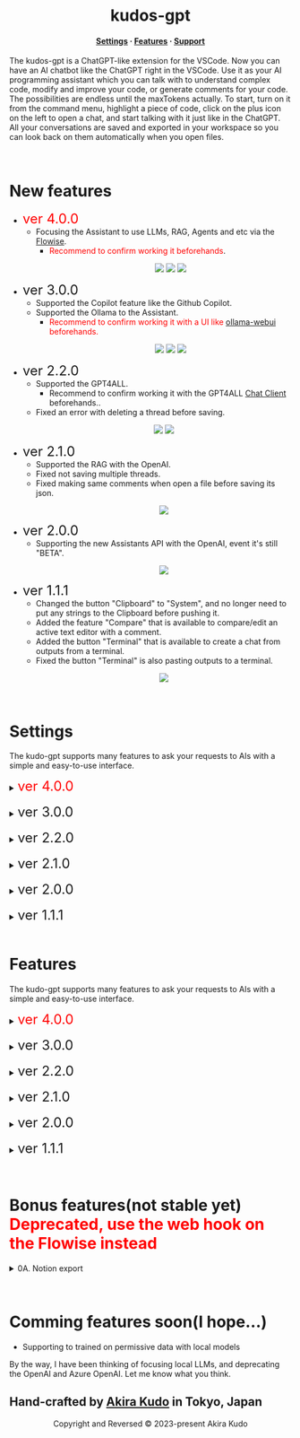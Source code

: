 <h1 align="center">kudos-gpt</h1>

<h4 align="center">
  <a href="https://github.com/akudo7/kudos-gpt/blob/main/README.md#settings">Settings</a>
  ·
  <a href="https://github.com/akudo7/kudos-gpt/blob/main/README.md#features">Features</a>
  ·
  <a href="https://github.com/akudo7/kudos-gpt/issues">Support</a>
</h4>

<p align="left">
The kudos-gpt is a ChatGPT-like extension for the VSCode. Now you can have an AI chatbot like the ChatGPT right in the VSCode. Use it as your AI programming assistant which you can talk with to understand complex code, modify and improve your code, or generate comments for your code. The possibilities are endless until the maxTokens actually. To start, turn on it from the command menu, highlight a piece of code, click on the plus icon on the left to open a chat, and start talking with it just like in the ChatGPT. All your conversations are saved and exported in your workspace so you can look back on them automatically when you open files.
</p>
&nbsp;

# New features

- <font color="red" size=5>ver 4.0.0</font>
  - Focusing the Assistant to use LLMs, RAG, Agents and etc via the [Flowise](https://github.com/FlowiseAI/Flowise?tab=readme-ov-file).
    - <font color="red">Recommend to confirm working it beforehands</font>.
        <p align="center">
        <img src="https://github.com/akudo7/kudos-gpt/raw/HEAD/kudos-gpt.v4.0.0_1.png"/>
        <img src="https://github.com/akudo7/kudos-gpt/raw/HEAD/kudos-gpt.v4.0.0_2.png"/>
        <img src="https://github.com/akudo7/kudos-gpt/raw/HEAD/kudos-gpt.v4.0.0_3.png"/>
        </p>
- <font size=5>ver 3.0.0</font>
  - Supported the Copilot feature like the Github Copilot.
  - Supported the Ollama to the Assistant.
    - <font color="red">Recommend to confirm working it with a UI like [ollama-webui](https://github.com/ollama-webui/ollama-webui) beforehands.</font>
        <p align="center">
        <img src="https://github.com/akudo7/kudos-gpt/raw/HEAD/kudos-gpt.v3.0.0_1.gif" />
        <img src="https://github.com/akudo7/kudos-gpt/raw/HEAD/kudos-gpt.v3.0.0_2.jpeg" />
        <img src="https://github.com/akudo7/kudos-gpt/raw/HEAD/kudos-gpt.v3.0.0_3.jpeg" />
        </p>
- <font size=5>ver 2.2.0</font>
  - Supported the GPT4ALL.
    - <font >Recommend to confirm working it with the GPT4ALL <a href="https://github.com/nomic-ai/gpt4all?tab=readme-ov-file#chat-client">Chat Client</a> beforehands.</font>.
  - Fixed an error with deleting a thread before saving.
        <p align="center">
        <img src="https://github.com/akudo7/kudos-gpt/raw/HEAD/kudos-gpt.v2.2.0_1.png" />
        <img src="https://github.com/akudo7/kudos-gpt/raw/HEAD/kudos-gpt.v2.2.0_2.png" />
        </p>
- <font size=5>ver 2.1.0</font>
  - Supported the RAG with the OpenAI.
  - Fixed not saving multiple threads.
  - Fixed making same comments when open a file before saving its json.
        <p align="center">
        <img src="https://github.com/akudo7/kudos-gpt/raw/HEAD/kudos-gpt.v2.1.0.gif" />
        </p>
- <font size=5>ver 2.0.0</font>
  - Supporting the new Assistants API with the OpenAI, event it's still "BETA".
        <p align="center">
        <img src="https://github.com/akudo7/kudos-gpt/raw/HEAD/kudos-gpt.v2.0.0.gif" />
        </p>
- <font size=5>ver 1.1.1</font>
  - Changed the button "Clipboard" to "System", and no longer need to put any strings to the Clipboard before pushing it.
  - Added the feature "Compare" that is available to compare/edit an active text editor with a comment.
  - Added the button "Terminal" that is available to create a chat from outputs from a terminal.
  - Fixed the button "Terminal" is also pasting outputs to a terminal.
        <p align="center">
        <img src="https://github.com/akudo7/kudos-gpt/raw/HEAD/kudos-gpt.v1.1.0.gif" />
        </p>

&nbsp;

# Settings

The kudo-gpt supports many features to ask your requests to AIs with a simple and easy-to-use interface.

<details>
<summary><font color="red" size=5>ver 4.0.0</font></summary>
<details>
<summary>00. Sample a Flowise ChatFlow and a docker-compose: <font color="red">New feature is available.</font></summary>
The kudos-gpt expects to be used the Chat Memory on the [Flowise](https://github.com/FlowiseAI/Flowise?tab=readme-ov-file). So let me show a sample of it as files below.
</br>
[kudos-gpt with llama2(ollama)](https://github.com/akudo7/kudos-gpt/raw/HEAD/kudos-gpt_with_llama2(ollama)_Chatflow.json)
[docker-compose.yml](https://github.com/akudo7/kudos-gpt/raw/HEAD/docker-compose.yml)
</br>
<p align="center">
<img src="https://github.com/akudo7/kudos-gpt/raw/HEAD/kudos-gpt.v4.0.0_1.png" />
</p>
</details>
&nbsp;
<details>
 <summary>01. Set the token: <font color="red">New feature is available.</font></summary>
</br>
To enable the kudos-gpt, the token below needs to be set to the Setting / kudos-gpt / 08 Kudos GPT Toen. To enable setting this value, the VSCode has to be restarted.
</br>
</br>
<font color="red">kudo-gpt token for pre-release, it will be working until 2024-08-31.</font>

```text
eyJhbGciOiJSUzI1NiIsInR5cCI6IkpXVCJ9.eyJwcm9kdWN0Ijoia3Vkb3MtZ3B0IiwidmVyc2lvbiI6IjQuMC4wIiwicHVibGlzaCI6InByZS1yZWxlYXNlIiwiaGFzaCI6ImViMmExYTc0ZDE4NTVmYWQwNDMzM2MzNzM0MDNlNTNlNmNlYzliNTFjNDEwYzBjOWU4MmViMThkYTE0MGMwMDQiLCJ1c2VySWQiOm51bGwsInRva2VuSWQiOiI0ODQwY2QzNy0yODE0LTRkMWItOTAwNy0xYWIzMTMyYzA3ODgiLCJpYXQiOjE3MDkzNTI4MDcsImV4cCI6MTcyNTA2MjQwMH0.CK9XbH6XIt7vwjIt4RoD0nYaKtxgatV-PvOfUIWJ3c8Ltz3MUvW12tuLrr6cbpAgKmmxVxiW5pmDJTMa4K8KUAV74rXboX5BIG76HYhbo4TzphQDFrfb4iBzfL6FnaU9W0cF0FbjJExpXhzqDDYZqyLb5tVtLypBO-GUf3ekUwBg3cnQ340IkcfnqvADMTwrh9zSga-38zYa5j_LrwiTqBatDt4L-QgkvTygPvNxLt84so0SBEYtgD0qzpYSoIRmn1_NMK_HKJqt7f6dmNWwu9TZG8R4MCA9Mu7dV7A8cI0w2wdkoZpj-EkRpr7FTGpKaCPWgBEddcvogEz4ZGIjRw
```

<p align="center">
<img src="https://github.com/akudo7/kudos-gpt/raw/HEAD/kudos-gpt_00_1.png" />
</p>
</details>
&nbsp;
<details>
<summary>02. Set the Flowise URL and a ChatFlowId: <font color="red">New feature is available.</font></summary>
&nbsp;

To use the Flowise, some values below have to be set.

- Setting / kudos-gpt / Flowise ChatFlow ID
  - 00000000-0000-0000-0000-000000000000
- Setting / kudos-gpt / Flowise URL
  - http://localhost:3000/api/v1

To enable these values, the VSCode has to be restarted.
<p align="center">
    <img src="https://github.com/akudo7/kudos-gpt/raw/HEAD/kudos-gpt_70_1.png" />
</p>
</details>
&nbsp;


<details>
<summary>03. Adjustment of the messages of the buttons: <font color="red">New feature is available.</font></summary></summary>

To change the messages of the buttons, some values below have to be edited in settings.json.

- Setting / kudos-gpt / Messages

    ```json
    "kudos-gpt.messages": {
        "clipboard": "The code:",
        "progress": "inquiring...",
        "bugAssessment": "Find the bugs in the code, and show the improvements as the improved code.",
        "vulnerabilityAssessment": "Find and address vulnerabilities in the code, and show the improvements as the improved code.",
        "speedEnhancement": "Diagnose if code speed improvement is possible, and show the improvements as the improved code.",
        "etcEnhancement": "Diagnose if any other improvements are possible, and show the improvements as the improved code.",
        "makeComment": "Add comments for code review to the class, methods, and all lines of code as the improved code.",
        "makeTest": "Make tests for the code.",
        "terminal": "Here are the results. Let me know if any corrections are needed and provide suggestions for improvement."
    },
    ```

    <p align="center">
    <img src="https://github.com/akudo7/kudos-gpt/raw/HEAD/kudos-gpt_03_1.png" />
    </p>

</details>
&nbsp;

<details>
<summary>04. Adjustment of the temporary folder:</summary>

To change the temporary folder, a value below have to be edited in settings.json.

- Setting / kudos-gpt / Temp Folder

    ```json
    /var/tmp
    ```

    <p align="center">
    <img src="https://github.com/akudo7/kudos-gpt/raw/HEAD/kudos-gpt_30_0.png" />
    </p>

</details>
&nbsp;

<details>
<summary>05. Adjustment of the Copilot: </summary>

- Setting / kudos-gpt / 16 Copilot Services
  - Your LLM Host URL
  - example: `Ollama`
- Setting / kudos-gpt / 17 Copilot Host
  - Your Ollama Host URL
  - example: `http://127.0.0.1:11434`
- Setting / kudos-gpt / 18 Copilot Model
  - Your Copilot Model
  - example: `deepseek-coder:1.3b-base-q4_1`
- Setting / kudos-gpt / 19 Copilot FIM
  - Your Copilot FIM
  - example: `starcoder`
- Setting / kudos-gpt / 20 Copilot Options

    ```json
    "kudos-gpt.20CopilotOptions": {
        "num_predict": 10,
        "temperature": 0.1
    },
    ```

    <p align="center">
    <img src="https://github.com/akudo7/kudos-gpt/raw/HEAD/kudos-gpt_60_1.png" />
    </p>
To enable these values, the VSCode has to be restarted.

</details>
&nbsp;

</details>
&nbsp;


<details>
<summary><font size=5>ver 3.0.0</font></summary>
<details>
 <summary>01. Set the token: <font color="red">New feature is available.</font></summary>
</br>
To enable the kudos-gpt, the token below needs to be set to the Setting / kudos-gpt / 08 Kudos GPT Toen. To enable setting this value, the VSCode has to be restarted.
</br>
</br>
<font color="red">kudo-gpt token for pre-release, it will be working until 2024-12-31.</font>

```text
eyJhbGciOiJSUzI1NiIsInR5cCI6IkpXVCJ9.eyJwcm9kdWN0Ijoia3Vkb3MtZ3B0IiwidmVyc2lvbiI6IjMuMC4wIiwicHVibGlzaCI6InByZS1yZWxlYXNlIiwiaGFzaCI6ImZjNWJlM2NkMWUzMTZlMDRlODRhMGZkMTg3NjUwNGNlODdlNDhiODIyZTI3ODE0ZmEwNTk2OGViMGQwYmMxMzQiLCJ1c2VySWQiOm51bGwsInRva2VuSWQiOiI4YTFmMzhhYS1hY2NhLTRhMGEtOGJlYS1hYzlmNTUyZDVmODciLCJpYXQiOjE3MDU0ODExMjEsImV4cCI6MTczNTYwMzIwMH0.NbysFXW2j-OLIQsb5w-KSsL7s9mFRpaodeLLjqXvzKQ2v1z6XpY_DPyBocbD_V-b2w51uLhchrDttaYEVERL_icqlSJg8W_oeewFWD1Yn2Udoc9PQOi1-bk9A2cfdY63rGunJ62bGZdlL2MI3Jtwg3VrjNWBKVysSIJqBvVXaH7vjXYtp2I5Jq1f9P1lEQ26PWonKF4lA_nFThhZEsXvkc-_6vjyiW3Pd6z2Lw9PLT_8DdbvHnyzpNy5KCSP7EC4en_uo6FDo2hPBef0owjBRzbzoK7BNISPRRH4mZ0FxuoTatAtqcof4o9XPaZLZU79KJcalfk429WpVv5Hx0egDA
```

<p align="center">
<img src="https://github.com/akudo7/kudos-gpt/raw/HEAD/kudos-gpt_00_1.png" />
</p>
</details>
&nbsp;
<details>
<summary>02. Choose the OpenAI, Azure OpenAI, GPT4ALL or Ollama: <font color="red">New feature is available.</font></summary>
&nbsp;
<details>
<summary>OpenAI</summary>

To use the OpenAI, some values below have to be set.

- Setting / kudos-gpt / 01 Service
  - OpenAI
- Setting / kudos-gpt / 02 OpenAI APIKey
  - Your OpenAI APIKey
- Setting / kudos-gpt / 03 Open AI Models
  - gpt-3.5-turbo
  - gpt-3.5-turbo-16k
  - gpt-4
  - gpt-4-32k
  - gpt-4-1106-preview

To enable these values, the VSCode has to be restarted.
<p align="center">
    <img src="https://github.com/akudo7/kudos-gpt/raw/HEAD/kudos-gpt_01_1.png" />
</p>
</details>
&nbsp;
<details>
<summary>Azure OpenAI</summary>

To use the Azure OpenAI, some values below have to be set.

- Setting / kudos-gpt / 01 Services
  - Azure OpenAI
- Setting / kudos-gpt / 04 Azure URL
  - Your Azure URL
  - example: `https://kudo-openai-1.openai.azure.com/`
- Setting / kudos-gpt / 05 Azure APIKey
  - Your Azure APIKey
  - example: `12345678901234567l890abcdefghijk`
- Setting / kudos-gpt / 06 Azure Deployment ID
  - Your Azure Deployment ID
  - example: `kudo-35-16k`

To enable these values, the VSCode has to be restarted.
<p align="center">
    <img src="https://github.com/akudo7/kudos-gpt/raw/HEAD/kudos-gpt_01_2.png" />
</p>
</details>
&nbsp;
<details>
<summary>GPT4ALL</summary>

To use the GPT4ALL, some values below have to be set. They should be comfirmed working with the GPT4ALL <a href="https://github.com/nomic-ai/gpt4all?tab=readme-ov-file#chat-client">Chat Client</a> beforehands.
    <p align="center">
    <img src="https://github.com/akudo7/kudos-gpt/raw/HEAD/gpt4all_device.png" />
    </p>
    <p align="center">
    <img src="https://github.com/akudo7/kudos-gpt/raw/HEAD/gpt4all_env.png" />
    </p>

- Setting / kudos-gpt / 01 Services
  - GPT4ALL
- Setting / kudos-gpt / 10 GPT4ALL Device
  - cpu
  - gpt
  - amd
  - nvidia
  - intel
  - example: `cpu`
- Setting / kudos-gpt / 11 GPT4ALL Model
  - Your GPT4ALL Model
  - example: `mistral-7b-openorca.Q4_0.gguf`
- Setting / kudos-gpt / 12 GPT4ALL Model Folder
  - Your GPT4ALL Model Folder `as full path`
  - example: `/Users/akirakudo/Library/Application Support/nomic.ai/GPT4All`
- Setting / kudos-gpt / 13 GPT4ALL Chat Options

    ```json
        "kudos-gpt.13gpt4allChatOptions": {
            "tokensSize": 4000,
            "temp": 0.7,
            "topK": 40,
            "topP": 0.4,
            "repeatPenalty": 1.18,
            "repeatLastN": 64,
            "nBatch": 8,
            "nPredict": 1000,
            "systemPromptTemplate": "%1"
        },
    ```

To enable these values, the VSCode has to be restarted.
</details>
&nbsp;
<details>
<summary><font color="red">Ollama</font></summary>

To use the Ollama, some values below have to be set. They should be comfirmed working with the Ollama <a href="https://github.com/ollama-webui/ollama-webui">Chat Client</a> beforehands.
    <p align="center">
    <img src="https://github.com/akudo7/kudos-gpt/raw/HEAD/ollama-ui_1.png" />
    </p>
    <p align="center">
    <img src="https://github.com/akudo7/kudos-gpt/raw/HEAD/ollama-ui_2.png" />
    </p>
    <p align="center">
    <img src="https://github.com/akudo7/kudos-gpt/raw/HEAD/ollama-ui_3.png" />
    </p>
    <p align="center">
    <img src="https://github.com/akudo7/kudos-gpt/raw/HEAD/ollama-ui_4.png" />
    </p>

- Setting / kudos-gpt / 01 Services
  - Ollama
- Setting / kudos-gpt / 14 Ollama Host
  - Your Ollama Host URL
  - example: `http://127.0.0.1:11434`
- Setting / kudos-gpt / 15 Ollama Model
  - Your Ollama Model
  - example: `llama2`

    <p align="center">
    <img src="https://github.com/akudo7/kudos-gpt/raw/HEAD/ollama-ui_5.png" />
    </p>

To enable these values, the VSCode has to be restarted.
</details>

</details>
&nbsp;
<details>
<summary>03. Adjustment of the AI parameters:</summary>

To change the parameters of the OpenAI and Azure OpenAI, some values below have to be edited in settings.json.

- Setting / kudos-gpt / Chat Options

    ```json
    "kudos-gpt.chatOptions": {
        "maxTokens": 4000,
        "temperature": 0.3,
        "frequencyPenalty": 0,
        "presencePenalty": 0,
        "topP": 0.2
    },
    ```

    <p align="center">
    <img src="https://github.com/akudo7/kudos-gpt/raw/HEAD/kudos-gpt_02_1.png" />
    `</p>

</details>
&nbsp;

<details>
<summary>04. Adjustment of the messages of the buttons:</summary>

To change the messages of the buttons, some values below have to be edited in settings.json.

- Setting / kudos-gpt / Messages

    ```json
    "kudos-gpt.messages": {
        "progress": "inquiring...",
        "autoSystem": "The code is as follows",
        "manualSystem": "The code is as follows",
        "bugAssessment": "Find the bugs in the code, and show the improvements as the improved code.",
        "vulnerabilityAssessment": "Find and address vulnerabilities in the code, and show the improvements as the improved code.",
        "speedEnhancement": "Diagnose if code speed improvement is possible, and show the improvements as the improved code.",
        "etcEnhancement": "Diagnose if any other improvements are possible, and show the improvements as the improved code.",
        "makeComment": "Add comments for code review to the class, methods, and all lines of code as the improved code.",
        "terminal": "Here are the results. Let me know if any corrections are needed and provide suggestions for improvement."
    },
    ```

    <p align="center">
    <img src="https://github.com/akudo7/kudos-gpt/raw/HEAD/kudos-gpt_03_1.png" />
    </p>

</details>
&nbsp;

<details>
<summary>05. Adjustment of the temporary folder:</summary>

To change the temporary folder, a value below have to be edited in settings.json.

- Setting / kudos-gpt / Temp Folder

    ```json
    /var/tmp
    ```

    <p align="center">
    <img src="https://github.com/akudo7/kudos-gpt/raw/HEAD/kudos-gpt_30_0.png" />
    </p>

</details>
&nbsp;

<details>
<summary>06. Adjustment of the Copilot:  <font color="red">New feature is available.</font></summary>

- Setting / kudos-gpt / 16 Copilot Services
  - Your LLM Host URL
  - example: `Ollama`
- Setting / kudos-gpt / 17 Copilot Host
  - Your Ollama Host URL
  - example: `http://127.0.0.1:11434`
- Setting / kudos-gpt / 18 Copilot Model
  - Your Copilot Model
  - example: `deepseek-coder:1.3b-base-q4_1`
- Setting / kudos-gpt / 19 Copilot FIM
  - Your Copilot FIM
  - example: `starcoder`
- Setting / kudos-gpt / 20 Copilot Options

    ```json
    "kudos-gpt.20CopilotOptions": {
        "num_predict": 10,
        "temperature": 0.1
    },
    ```

    <p align="center">
    <img src="https://github.com/akudo7/kudos-gpt/raw/HEAD/kudos-gpt_60_1.png" />
    </p>
To enable these values, the VSCode has to be restarted.

</details>
&nbsp;

</details>
&nbsp;



<details>
<summary><font size=5>ver 2.2.0</font></summary>
<details>
 <summary>01. Set the token: <font color="red">New feature is available.</font></summary>
</br>
To enable the kudos-gpt, the token below needs to be set to the Setting / kudos-gpt / 08 Kudos GPT Toen. To enable setting this value, the VSCode has to be restarted.
</br>
</br>
<font color="red">kudo-gpt token for pre-release, it will be working until 2024-12-31.</font>

```text
eyJhbGciOiJSUzI1NiIsInR5cCI6IkpXVCJ9.eyJwcm9kdWN0Ijoia3Vkb3MtZ3B0IiwidmVyc2lvbiI6IjIuMi4wIiwicHVibGlzaCI6InByZS1yZWxlYXNlIiwiaGFzaCI6ImVmODZkNWRiNDdhNGQ4YTVmNDM0ZDNlZDhiODJlZmYxNWEyYjg5ZjhkNjBlNzcxZGNiNzMyNTU0MzcyZTU0ZjIiLCJ1c2VySWQiOm51bGwsInRva2VuSWQiOiI1MWE4OGFlZi1kYTE1LTQ4ZDEtOTIwNC02NzBiNjZmZWZhYmYiLCJpYXQiOjE3MDQzMjg1ODIsImV4cCI6MTczNTYwMzIwMH0.RkFs2a1S19-KFS6p4ptuupHLQZyb9Jqg4inY7z8RLPmoiCfGQ1z4ut3qIv8b652WzN1TQFoGVxHaiQRlx1GKQvcSa0E6EwkItzVB1hnY4Jk14h6ZA5kJYgU0lXPIRlQ9meMML7PaoylykPgpPN5QhydGN1cN7MEwYx-v6RuqEAiqjyGArmihUPKcHBAS7im4GlnKeHi0IGHRVAy9IhZ9VPCXkh05Raa4d1J4cX-F-qyKLB0Kt_hBnzDKbCjggWL0pkPhSfPSrhOgC89fNLnnGKxvdQQicT6s_g8d7Hybh2XDwOqCpx3qTNsM_AaBOgcqAxG19SwenSOKJFRRFbhgfQ
```

<p align="center">
<img src="https://github.com/akudo7/kudos-gpt/raw/HEAD/kudos-gpt_00_1.png" />
</p>
</details>
&nbsp;
<details>
<summary>02. Choose the OpenAI, Azure OpenAI or GPT4ALL: <font color="red">New feature is available.</font></summary>
&nbsp;
<details>
<summary>OpenAI</summary>

To use the OpenAI, some values below have to be set.

- Setting / kudos-gpt / 01 Service
  - OpenAI
- Setting / kudos-gpt / 02 OpenAI APIKey
  - Your OpenAI APIKey
- Setting / kudos-gpt / 03 Open AI Models
  - gpt-3.5-turbo
  - gpt-3.5-turbo-16k
  - gpt-4
  - gpt-4-32k
  - gpt-4-1106-preview

To enable these values, the VSCode has to be restarted.
<p align="center">
    <img src="https://github.com/akudo7/kudos-gpt/raw/HEAD/kudos-gpt_01_1.png" />
</p>
</details>
&nbsp;
<details>
<summary>Azure OpenAI</summary>

To use the Azure OpenAI, some values below have to be set.

- Setting / kudos-gpt / 01 Services
  - Azure OpenAI
- Setting / kudos-gpt / 04 Azure URL
  - Your Azure URL
  - example: `https://kudo-openai-1.openai.azure.com/`
- Setting / kudos-gpt / 05 Azure APIKey
  - Your Azure APIKey
  - example: `12345678901234567l890abcdefghijk`
- Setting / kudos-gpt / 06 Azure Deployment ID
  - Your Azure Deployment ID
  - example: `kudo-35-16k`

To enable these values, the VSCode has to be restarted.
<p align="center">
    <img src="https://github.com/akudo7/kudos-gpt/raw/HEAD/kudos-gpt_01_2.png" />
</p>
</details>
&nbsp;
<details>
<summary><font color="red">GPT4ALL</font></summary>

To use the GPT4ALL, some values below have to be set. They should be comfirmed working with the GPT4ALL <a href="https://github.com/nomic-ai/gpt4all?tab=readme-ov-file#chat-client">Chat Client</a> beforehands.
    <p align="center">
    <img src="https://github.com/akudo7/kudos-gpt/raw/HEAD/gpt4all_device.png" />
    </p>
    <p align="center">
    <img src="https://github.com/akudo7/kudos-gpt/raw/HEAD/gpt4all_env.png" />
    </p>

- Setting / kudos-gpt / 01 Services
  - GPT4ALL
- Setting / kudos-gpt / 10 GPT4ALL Device
  - cpu
  - gpt
  - amd
  - nvidia
  - intel
  - example: `cpu`
- Setting / kudos-gpt / 11 GPT4ALL Model
  - Your GPT4ALL Model
  - example: `mistral-7b-openorca.Q4_0.gguf`
- Setting / kudos-gpt / 12 GPT4ALL Model Folder
  - Your GPT4ALL Model Folder `as full path`
  - example: `/Users/akirakudo/Library/Application Support/nomic.ai/GPT4All`
- Setting / kudos-gpt / 13 GPT4ALL Chat Options

    ```json
        "kudos-gpt.13gpt4allChatOptions": {
            "tokensSize": 4000,
            "temp": 0.7,
            "topK": 40,
            "topP": 0.4,
            "repeatPenalty": 1.18,
            "repeatLastN": 64,
            "nBatch": 8,
            "nPredict": 1000,
            "systemPromptTemplate": "%1"
        },
    ```

To enable these values, the VSCode has to be restarted.
</details>

</details>
&nbsp;
<details>
<summary>03. Adjustment of the AI parameters:</summary>

To change the parameters of the OpenAI and Azure OpenAI, some values below have to be edited in settings.json.

- Setting / kudos-gpt / Chat Options

    ```json
    "kudos-gpt.chatOptions": {
        "maxTokens": 4000,
        "temperature": 0.3,
        "frequencyPenalty": 0,
        "presencePenalty": 0,
        "topP": 0.2
    },
    ```

    <p align="center">
    <img src="https://github.com/akudo7/kudos-gpt/raw/HEAD/kudos-gpt_02_1.png" />
    `</p>

</details>
&nbsp;&nbsp;

<details>
<summary>04. Adjustment of the messages of the buttons:</summary>

To change the messages of the buttons, some values below have to be edited in settings.json.

- Setting / kudos-gpt / Messages

    ```json
    "kudos-gpt.messages": {
        "progress": "inquiring...",
        "autoSystem": "The code is as follows",
        "manualSystem": "The code is as follows",
        "bugAssessment": "Find the bugs in the code, and show the improvements as the improved code.",
        "vulnerabilityAssessment": "Find and address vulnerabilities in the code, and show the improvements as the improved code.",
        "speedEnhancement": "Diagnose if code speed improvement is possible, and show the improvements as the improved code.",
        "etcEnhancement": "Diagnose if any other improvements are possible, and show the improvements as the improved code.",
        "makeComment": "Add comments for code review to the class, methods, and all lines of code as the improved code.",
        "terminal": "Here are the results. Let me know if any corrections are needed and provide suggestions for improvement."
    },
    ```

    <p align="center">
    <img src="https://github.com/akudo7/kudos-gpt/raw/HEAD/kudos-gpt_03_1.png" />
    </p>

</details>
&nbsp;

<details>
<summary>05. Adjustment of the temporary folder:</summary>

To change the temporary folder, a value below have to be edited in settings.json.

- Setting / kudos-gpt / Temp Folder

    ```json
    /var/tmp
    ```

    <p align="center">
    <img src="https://github.com/akudo7/kudos-gpt/raw/HEAD/kudos-gpt_30_0.png" />
    </p>

</details>
&nbsp;
</details>
&nbsp;

<details>
<summary><font size=5>ver 2.1.0</font></summary>
<details>
 <summary>01. Set the token:</summary>
</br>
To enable the kudos-gpt, the token below needs to be set to the Setting / kudos-gpt / 08 Kudos GPT Toen. To enable setting this value, the VSCode has to be restarted.
</br>
</br>
<font color="red">kudo-gpt token for pre-release, it will be working until 2024-03-31.</font>

```text
eyJhbGciOiJSUzI1NiIsInR5cCI6IkpXVCJ9.eyJwcm9kdWN0Ijoia3Vkb3MtZ3B0IiwidmVyc2lvbiI6IjIuMS4wIiwicHVibGlzaCI6InByZS1yZWxlYXNlIiwiaGFzaCI6IjE0NDEzZDk5ZDgxODcxMmFjZjdlMDFlNTdkN2ViNDY4YTllZmM0Zjg4NGRiNTZkMmM1NDNjY2VkYjI5ZmRlMzQiLCJ1c2VySWQiOm51bGwsInRva2VuSWQiOiJiM2Q1NTA3MS0wYWU3LTQ5ODYtYTA3YS0wMmM5NWYzNDdmMWYiLCJpYXQiOjE3MDI4OTAxMjksImV4cCI6MTcxMTkyOTYwMH0.owpYgYBxgrgfXCn86McZfeDvkaGqCoGA1cKQJ0NwNw0ifURLT5XLxccJYvb_vqcPV4-d1UHWDMcOUg_3OpuucU6GTfSKEBds9Lg0WrznAe8KUjJsdtiMI4buYXVFBkG5Aare_ipAmtjm0u5LsJPjjcwZ4cCu4Gv7rBTeQmxkZEm9zY27bPBYlfQZYRjBNPLZCAO3ewUp-rDOm3gYpS9nipWiwWtXt2p8lgz1bsi7AaWSyIuBQnvkuwJzGtFhD5MHSJbMhxVguFjxBCBuiKeSavu-k8EecfS5r-uVVKz5nOgtlJHeYWWfKpsQVD2pTKv4_0uqMITNzrSZfP4L446hrQ
```

<p align="center">
<img src="https://github.com/akudo7/kudos-gpt/raw/HEAD/kudos-gpt_00_1.png" />
</p>
</details>
&nbsp;
<details>
<summary>02. Choose the OpenAI or Azure OpenAI:</summary>
&nbsp;
<details>
<summary>OpenAI</summary>

To use the OpenAI, some values below have to be set.

- Setting / kudos-gpt / 01 Service
  - OpenAI
- Setting / kudos-gpt / 02 OpenAI APIKey
  - Your OpenAI APIKey
- Setting / kudos-gpt / 03 Open AI Models
  - gpt-3.5-turbo
  - gpt-3.5-turbo-16k
  - gpt-4
  - gpt-4-32k
  - <font color="red">gpt-4-1106-preview</font>

To enable these values, the VSCode has to be restarted.
<p align="center">
    <img src="https://github.com/akudo7/kudos-gpt/raw/HEAD/kudos-gpt_01_1.png" />
</p>
</details>
&nbsp;
<details>
<summary>Azure OpenAI</summary>

To use the Azure OpenAI, some values below have to be set.

- Setting / kudos-gpt / 01 Services
  - Azure OpenAI
- Setting / kudos-gpt / 04 Azure URL
  - Your Azure URL
  - example: `https://kudo-openai-1.openai.azure.com/`
- Setting / kudos-gpt / 05 Azure APIKey
  - Your Azure APIKey
  - example: `12345678901234567l890abcdefghijk`
- Setting / kudos-gpt / 06 Azure Deployment ID
  - Your Azure Deployment ID
  - example: `kudo-35-16k`

To enable these values, the VSCode has to be restarted.
<p align="center">
    <img src="https://github.com/akudo7/kudos-gpt/raw/HEAD/kudos-gpt_01_2.png" />
</p>
</details>
</details>
&nbsp;
<details>
<summary>03. Adjustment of the AI parameters:</summary>

To change the parameters of the OpenAI and Azure OpenAI, some values below have to be edited in settings.json.

- Setting / kudos-gpt / Chat Options

    ```json
    "kudos-gpt.chatOptions": {
        "maxTokens": 4000,
        "temperature": 0.3,
        "frequencyPenalty": 0,
        "presencePenalty": 0,
        "topP": 0.2
    },
    ```

    <p align="center">
    <img src="https://github.com/akudo7/kudos-gpt/raw/HEAD/kudos-gpt_02_1.png" />
    `</p>

</details>
&nbsp;&nbsp;

<details>
<summary>04. Adjustment of the messages of the buttons:</summary>

To change the messages of the buttons, some values below have to be edited in settings.json.

- <font color="red">Setting / kudos-gpt / Messages</font>

    ```json
    "kudos-gpt.messages": {
        "progress": "inquiring...",
        "autoSystem": "The code is as follows",
        "manualSystem": "The code is as follows",
        "bugAssessment": "Find the bugs in the code, and show the improvements as the improved code.",
        "vulnerabilityAssessment": "Find and address vulnerabilities in the code, and show the improvements as the improved code.",
        "speedEnhancement": "Diagnose if code speed improvement is possible, and show the improvements as the improved code.",
        "etcEnhancement": "Diagnose if any other improvements are possible, and show the improvements as the improved code.",
        "makeComment": "Add comments for code review to the class, methods, and all lines of code as the improved code.",
        "terminal": "Here are the results. Let me know if any corrections are needed and provide suggestions for improvement."
    },
    ```

    <p align="center">
    <img src="https://github.com/akudo7/kudos-gpt/raw/HEAD/kudos-gpt_03_1.png" />
    </p>

</details>
&nbsp;

<details>
<summary>05. Adjustment of the temporary folder:</summary>

To change the temporary folder, a value below have to be edited in settings.json.

- Setting / kudos-gpt / Temp Folder

    ```json
    /var/tmp
    ```

    <p align="center">
    <img src="https://github.com/akudo7/kudos-gpt/raw/HEAD/kudos-gpt_30_0.png" />
    </p>

</details>
</details>
&nbsp;

<details>
<summary><font size=5>ver 2.0.0</font></summary>
<details>
 <summary>01. Set the token:</summary>
</br>
To enable the kudos-gpt, the token below need to be set to the Setting / kudos-gpt / 08 Kudos GPT Toen. To enable setting this value, the VSCode have to be restarted.
</br>
</br>
<font color="red">kudo-gpt token for pre-release, it will be working until 2024-03-31.</font>

```text
eyJhbGciOiJSUzI1NiIsInR5cCI6IkpXVCJ9.eyJwcm9kdWN0Ijoia3Vkb3MtZ3B0IiwidmVyc2lvbiI6IjIuMC4wIiwicHVibGlzaCI6InByZS1yZWxlYXNlIiwiaGFzaCI6IjJlMmFkOWQwZmFiOWI2Zjc1NzNmMzMyZDcwM2Q3YTdhNDgxZWRiNGM5NDMzYWE4ZjM3ZjA2YWRiYmMxMTE5NjEiLCJ1c2VySWQiOm51bGwsInRva2VuSWQiOiIwZDAwYmNiNC0xZjQ3LTRmNTUtYTExYy0xMmRkY2EwN2EwMjQiLCJpYXQiOjE3MDIwNDMyNjAsImV4cCI6MTcxMTkyOTYwMH0.p880eZzceNHSU0eolov-8Ddjhsa7Ez5UP3ODEOTMOqM6yLGNtA-_gmgGB7JmR7pXdPJ1_tARzEL7N3Zc0Y0xPgDuRoe7KiekX73xEDFfuxooW3cR9A36dwmgfVRfml9hihGGeUiHwIQVCh9mZVAaCQSrKKL9GSNGcNPGHM2KSJXVZjK04vty7JyqKuotYwtYDuQCn-hgjMqPrBmTzho0IUyHSbnLd8S4iaXAnwRb5I_sfvNMKCVgc88PQYM-PRT3avyzbwoHq-6EMpfYesQbpLuEGcL9VxLaeqyqiCQXab28ojq2-5XXay5R45rxT_a3tN_ES-YN3iuthPdE7c64zQ
```

<p align="center">
<img src="https://github.com/akudo7/kudos-gpt/raw/HEAD/kudos-gpt_00_1.png" />
</p>
</details>
&nbsp;
<details>
<summary>02. Choose the OpenAI or Azure OpenAI: <font color="red">New feature is available.</font></summary>
&nbsp;
<details>
<summary>OpenAI</summary>

To use the OpenAI, some values below have to be set.

- Setting / kudos-gpt / 01 Service
  - OpenAI
- Setting / kudos-gpt / 02 OpenAI APIKey
  - Your OpenAI APIKey
- Setting / kudos-gpt / 03 Open AI Models
  - gpt-3.5-turbo
  - gpt-3.5-turbo-16k
  - gpt-4
  - gpt-4-32k
  - <font color="red">gpt-4-1106-preview</font>

To enable these values, the VSCode have to be restarted.
<p align="center">
    <img src="https://github.com/akudo7/kudos-gpt/raw/HEAD/kudos-gpt_01_1.png" />
</p>
</details>
&nbsp;
<details>
<summary>Azure OpenAI</summary>

To use the Azure OpenAI, some values below have to be set.

- Setting / kudos-gpt / 01 Services
  - Azure OpenAI
- Setting / kudos-gpt / 04 Azure URL
  - Your Azure URL
  - example: `https://kudo-openai-1.openai.azure.com/`
- Setting / kudos-gpt / 05 Azure APIKey
  - Your Azure APIKey
  - example: `12345678901234567l890abcdefghijk`
- Setting / kudos-gpt / 06 Azure Deployment ID
  - Your Azure Deployment ID
  - example: `kudo-35-16k`

To enable these values, the VSCode have to be restarted.
<p align="center">
    <img src="https://github.com/akudo7/kudos-gpt/raw/HEAD/kudos-gpt_01_2.png" />
</p>
</details>
</details>
&nbsp;
<details>
<summary>03. Adjustment of the AI parameters:</summary>

To change the parameters of the OpenAI and Azure OpenAI, some values below have to be edited in settings.json.

- Setting / kudos-gpt / Chat Options

    ```json
    "kudos-gpt.chatOptions": {
        "maxTokens": 4000,
        "temperature": 0.3,
        "frequencyPenalty": 0,
        "presencePenalty": 0,
        "topP": 0.2
    },
    ```

    <p align="center">
    <img src="https://github.com/akudo7/kudos-gpt/raw/HEAD/kudos-gpt_02_1.png" />
    `</p>

</details>
&nbsp;&nbsp;

<details>
<summary>04. Adjustment of the messages of the buttons:<font color="red">New feature is available.</font></summary>

To change the messages of the buttons, some values below have to be edited in settings.json.

- <font color="red">Setting / kudos-gpt / Messages</font>

    ```json
    "kudos-gpt.messages": {
        "progress": "inquiring...",
        "autoSystem": "The code is as follows",
        "manualSystem": "The code is as follows",
        "bugAssessment": "Find the bugs in the code, and show the improvements as the improved code.",
        "vulnerabilityAssessment": "Find and address vulnerabilities in the code, and show the improvements as the improved code.",
        "speedEnhancement": "Diagnose if code speed improvement is possible, and show the improvements as the improved code.",
        "etcEnhancement": "Diagnose if any other improvements are possible, and show the improvements as the improved code.",
        "makeComment": "Add comments for code review to the class, methods, and all lines of code as the improved code.",
        "terminal": "Here are the results. Let me know if any corrections are needed and provide suggestions for improvement."
    },
    ```

    <p align="center">
    <img src="https://github.com/akudo7/kudos-gpt/raw/HEAD/kudos-gpt_03_1.png" />
    </p>

</details>
&nbsp;

<details>
<summary>05. Adjustment of the temporary folder:</summary>

To change the temporary folder, a value below have to be edited in settings.json.

- Setting / kudos-gpt / Temp Folder

    ```json
    /var/tmp
    ```

    <p align="center">
    <img src="https://github.com/akudo7/kudos-gpt/raw/HEAD/kudos-gpt_30_0.png" />
    </p>

</details>
</details>
&nbsp;

<details>
<summary><font size=5>ver 1.1.1</font></summary>
<details>
<summary>01. Set the token:</summary>
</br>
To enable the kudos-gpt, the token below need to be set to the Setting / kudos-gpt / 08 Kudos GPT Toen. To enable setting this value, the VSCode have to be restarted.
</br>
</br>
 <font color="red">kudo-gpt token for pre-release, it will be working until 2024-03-31.</font>

```text
    eyJhbGciOiJSUzI1NiIsInR5cCI6IkpXVCJ9.eyJwcm9kdWN0Ijoia3Vkb3MtZ3B0IiwidmVyc2lvbiI6IjEuMS4xIiwicHVibGlzaCI6InByZS1yZWxlYXNlIiwiaGFzaCI6ImQzOGIzY2NjMzU3OGZjYzE4ZjZiOGVmMTdmY2U1MTc0NDVmZWRjN2Q5NjQ0MjI2YzI4ZWY0MWU3MzYwM2ViZDMiLCJ1c2VySWQiOm51bGwsInRva2VuSWQiOiIyMGE4MzM1Ni02M2EwLTRmMDItYThmMS1lZWZlNDU0ZTZkYzkiLCJpYXQiOjE3MDE0MjAxNTgsImV4cCI6MTcxMTkyOTYwMH0.FJaLU8IuiczWk7m7Tar4ZT-IvPsTmqNKUBINZWMedgrqgr2aLYYkSIUF7YOX2Z_6_5URQLeEPq-N8NiEFTqnhx4VQ4Pr1dnSBDZVFRQ2UF44RIUq_STCguy8kAX4x6kEK__i83ZbM_avRVvS9StkQFcoMGbS2fi1u6FbGOs_pNPWUl5c5jRe8dx0rVMTSVbbLSCkIxb-2zyRZU-LmQ3WVak5NBfCJA7WvvWpjg5k4hX1S6c6ym52n-6pyWtndMBg0b6lkEWr9mfRsX5XlQvqei3vyCrgH1Ag63mwbTqABGeYDpcfXlChShpx7vZMn96wWb-dz_bTCZA2-asBXlEdrw
```

<p align="center">
<img src="https://github.com/akudo7/kudos-gpt/raw/HEAD/kudos-gpt_00_1.png" />
</p>
</details>
&nbsp;
<details>
<summary>02. Choose the OpenAI or Azure OpenAI:</summary>
&nbsp;
<details>
<summary>OpenAI</summary>

To use the OpenAI, some values below have to be set.

- Setting / kudos-gpt / 01 Service
  - OpenAI
- Setting / kudos-gpt / 02 OpenAI APIKey
  - Your OpenAI APIKey
- Setting / kudos-gpt / 03 Open AI Models
  - gpt-3.5-turbo
  - gpt-3.5-turbo-16k
  - gpt-4
  - gpt-4-32k

To enable these values, the VSCode have to be restarted.
<p align="center">
    <img src="https://github.com/akudo7/kudos-gpt/raw/HEAD/kudos-gpt_01_1.png" />
</p>
</details>
&nbsp;
<details>
<summary>Azure OpenAI</summary>

To use the Azure OpenAI, some values below have to be set.

- Setting / kudos-gpt / 01 Services
  - Azure OpenAI
- Setting / kudos-gpt / 04 Azure URL
  - Your Azure URL
  - example: `https://kudo-openai-1.openai.azure.com/`
- Setting / kudos-gpt / 05 Azure APIKey
  - Your Azure APIKey
  - example: `12345678901234567l890abcdefghijk`
- Setting / kudos-gpt / 06 Azure Deployment ID
  - Your Azure Deployment ID
  - example: `kudo-35-16k`

To enable these values, the VSCode have to be restarted.
<p align="center">
    <img src="https://github.com/akudo7/kudos-gpt/raw/HEAD/kudos-gpt_01_2.png" />
</p>
</details>
</details>
&nbsp;
<details>
<summary>03. Adjustment of the AI parameters:</summary>

To change the parameters of the OpenAI and Azure OpenAI, some values below have to be edited in settings.json.

- Setting / kudos-gpt / Chat Options

```json
"kudos-gpt.chatOptions": {
    "maxTokens": 4000,
    "temperature": 0.3,
    "frequencyPenalty": 0,
    "presencePenalty": 0,
    "topP": 0.2
},
```

<p align="center">
    <img src="https://github.com/akudo7/kudos-gpt/raw/HEAD/kudos-gpt_02_1.png" />
</p>
</details>
&nbsp;&nbsp;

<details>
<summary>04. Adjustment of the messages of the buttons:</summary>

To change the messages of the buttons, some values below have to be edited in settings.json.

- Setting / kudos-gpt / Messages

```json
"kudos-gpt.messages": {
    "progress": "inquiring...",
    "makeHeader": "The code is as follows",
    "bugAssessment": "Find the bugs in the code, and show the improvements as thimproved code.",
    "vulnerabilityAssessment": "Find and address vulnerabilities in the code, anshow the improvements as the improved code.",
    "speedEnhancement": "Diagnose if code speed improvement is possible, and shothe improvements as the improved code.",
    "etcEnhancement": "Diagnose if any other improvements are possible, and show thimprovements as the improved code.",
    "makeComment": "Add comments for code review to the class, methods, and allines of code as the improved code.",
    "terminal": "Here are the results. Let me know if any corrections are needed and provide suggestions for improvement."
},
```

<p align="center">
    <img src="https://github.com/akudo7/kudos-gpt/raw/HEAD/kudos-gpt_03_1.png" />
</p>
</details>
&nbsp;

<details>
<summary>05. Adjustment of the temporary folder:</summary>

To change the temporary folder, a value below have to be edited in settings.json.

- Setting / kudos-gpt / Temp Folder

```json
/var/tmp
```

<p align="center">
<img src="https://github.com/akudo7/kudos-gpt/raw/HEAD/kudos-gpt_30_0.png" />
</p>
    </details>
</details>
&nbsp;

# Features

The kudo-gpt supports many features to ask your requests to AIs with a simple and easy-to-use interface.

<details>
<summary><font color="red" size=5>ver 4.0.0</font></summary>
<details>
<summary>01. Turn On/Off: </summary>

- Assistans
  - After loading the kudos-gpt successfully, the `kudos-gpt: Assistants On/Off` has to be executed yourself for turnning it on.
    <p align="center">
    <img src="https://github.com/akudo7/kudos-gpt/raw/HEAD/kudos-gpt_04_1.png" />
    </p>
    So the plus icon on the left will be available for creating/opening a discussion.
    <p align="center">
    <img src="https://github.com/akudo7/kudos-gpt/raw/HEAD/kudos-gpt_04_2.png" />
    </p>
- Copilot
  - After loading the kudos-gpt successfully, the `kudos-gpt: Copilot On/Off` has to be executed yourself for turnning it on.
    <p align="center">
    <img src="https://github.com/akudo7/kudos-gpt/raw/HEAD/kudos-gpt_04_3.png" />
    </p>
    So the inputing the return key on the code will be available for asking some candidate codes to a LLM.
    <p align="center">
    <img src="https://github.com/akudo7/kudos-gpt/raw/HEAD/kudos-gpt.v3.0.0_1.gif" />
    </p>
</details>
&nbsp;
<details>
<summary>02. Have a discussion by asking directly:</summary>
To ask your question in a discussion, the `Direct asking` button is available.
<p align="center">
    <img src="https://github.com/akudo7/kudos-gpt/raw/HEAD/kudos-gpt_05_1.png" />
</p>
Your question will be answered from the assistant.
<p align="center">
    <img src="https://github.com/akudo7/kudos-gpt/raw/HEAD/kudos-gpt_05_2.png" />
</p>
</details>
&nbsp;
<details>
<summary>03. Have a discussion with templates:</summary>

To start a discussion with the template, strings in the clipboard are available with the `Clipboard` button.
<p align="center">
    <img src="https://github.com/akudo7/kudos-gpt/raw/HEAD/kudos-gpt_06_1.png" />
</p>
To use the Clipboard button, a message will be added as the system.
<p align="center">
    <img src="https://github.com/akudo7/kudos-gpt/raw/HEAD/kudos-gpt_06_2.png" />
</p>
To use the buttons, a message will be added as the user.
<p align="center">
    <img src="https://github.com/akudo7/kudos-gpt/raw/HEAD/kudos-gpt_06_3.png" />
</p>
After pushing the “Find bugs” for example, a message from the AIs will be added as the system.
<p align="center">
    <img src="https://github.com/akudo7/kudos-gpt/raw/HEAD/kudos-gpt_06_4.png" />
</p>
</details>
&nbsp;
<details>
<summary>04. Create a message from a terminal:</summary>

To create a message with the output from a terminal is available with the `Terminal` button. All strings from a terminal will be added to a message with a "kudos-gpt.messages.terminal" prompt in the settings.
<p align="center">
    <img src="https://github.com/akudo7/kudos-gpt/raw/HEAD/kudos-gpt_21_0.png" />
</p>
<p align="center">
    <img src="https://github.com/akudo7/kudos-gpt/raw/HEAD/kudos-gpt_21_1.png" />
</p>
</details>
&nbsp;
<details>
<summary>05. Save a discussion: </summary>

To Save a log in a discussion is available with the pencil icon `JSON Export`. It will be created a new JSON file as an `opening file + .{Flowise ChatFlowId}.json`. It will be imported automatically when an original closed file is opened.
<p align="center">
    <img src="https://github.com/akudo7/kudos-gpt/raw/HEAD/kudos-gpt_11_1.png" />
</p>
</details>
&nbsp;
<details>
<summary>06. Delete a discussion: </summary></summary>

To delete a discussion, the cross icon `del thread` is available. It will also delete a thread on the Flowise Chat Mdemory.
<p align="center">
    <img src="https://github.com/akudo7/kudos-gpt/raw/HEAD/kudos-gpt_07_1.png" />
</p>
</details>
&nbsp;
<details>
<summary>07. Compare/update an active text editor with a message</summary>

To compare/update an active text editor with a message in a discussion, the `Compare` command from the `More actions…` is available.
<font color="red">NOTE: A temporary file will be created in a folder `Setting / kudos-gpt / Temp Folder`.</font>
<p align="center">
    <img src="https://github.com/akudo7/kudos-gpt/raw/HEAD/kudos-gpt_40_0.png" />
</p>
<p align="center">
    <img src="https://github.com/akudo7/kudos-gpt/raw/HEAD/kudos-gpt_40_1.png" />
</p>
</details>
&nbsp;
<details>
<summary>08. l10n supporting</summary>

- English
- Japanese

</details>
</details>
&nbsp;








<details>
<summary><font size=5>ver 3.0.0</font></summary>
<details>
<summary>01. Turn On/Off: <font color="red">New feature is available.</font></summary>

- Assistans
  - After loading the kudos-gpt successfully, the `kudos-gpt: Assistants On/Off` has to be executed yourself for turnning it on.
    <p align="center">
    <img src="https://github.com/akudo7/kudos-gpt/raw/HEAD/kudos-gpt_04_1.png" />
    </p>
    So the plus icon on the left will be available for creating/opening a discussion.
    <p align="center">
    <img src="https://github.com/akudo7/kudos-gpt/raw/HEAD/kudos-gpt_04_2.png" />
    </p>
- Copilot
  - After loading the kudos-gpt successfully, the `kudos-gpt: Copilot On/Off` has to be executed yourself for turnning it on.
    <p align="center">
    <img src="https://github.com/akudo7/kudos-gpt/raw/HEAD/kudos-gpt_04_3.png" />
    </p>
    So the inputing the return key on the code will be available for asking some candidate codes to a LLM.
    <p align="center">
    <img src="https://github.com/akudo7/kudos-gpt/raw/HEAD/kudos-gpt.v3.0.0_1.gif" />
    </p>
</details>
&nbsp;
<details>
<summary>02. Start a discussion with the system:</summary>

The button "Auto System" and "Manual Systerm" are available to create aa system for a new discussion.
<p align="center">
    <img src="https://github.com/akudo7/kudos-gpt/raw/HEAD/kudos-gpt_v2_20_0.png" />
</p>
The button "Auto System" doesn't need to put any strings to the clipboard before pushing the button. All strings from an active text editor will be added to a message with the "kudos-gpt.messages.autoSystem" prompt in the settings.
<p align="center">
    <img src="https://github.com/akudo7/kudos-gpt/raw/HEAD/kudos-gpt_20_1.png" />
</p>
</details>
&nbsp;
<details>
<summary>03. Have a discussion by asking directly:</summary>
To ask your question in a discussion, the `Direct asking` button is available.
<p align="center">
    <img src="https://github.com/akudo7/kudos-gpt/raw/HEAD/kudos-gpt_05_1.png" />
</p>
Your question will be answered from the assistant.
<p align="center">
    <img src="https://github.com/akudo7/kudos-gpt/raw/HEAD/kudos-gpt_05_2.png" />
</p>
</details>
&nbsp;
<details>
<summary>04. Have a discussion with templates:</summary>

To start a discussion with the template, strings in the clipboard are available with the `Clipboard` button.
<p align="center">
    <img src="https://github.com/akudo7/kudos-gpt/raw/HEAD/kudos-gpt_06_1.png" />
</p>
To use the Clipboard button, a message will be added as the system.
<p align="center">
    <img src="https://github.com/akudo7/kudos-gpt/raw/HEAD/kudos-gpt_06_2.png" />
</p>
To use the buttons, a message will be added as the user.
<p align="center">
    <img src="https://github.com/akudo7/kudos-gpt/raw/HEAD/kudos-gpt_06_3.png" />
</p>
After pushing the “Find bugs” for example, a message from the AIs will be added as the system.
<p align="center">
    <img src="https://github.com/akudo7/kudos-gpt/raw/HEAD/kudos-gpt_06_4.png" />
</p>
</details>
&nbsp;
<details>
<summary>05. Create a message from a terminal:</summary>

To create a message with the output from a terminal is available with the `Terminal` button. All strings from a terminal will be added to a message with a "kudos-gpt.messages.terminal" prompt in the settings.
<p align="center">
    <img src="https://github.com/akudo7/kudos-gpt/raw/HEAD/kudos-gpt_21_0.png" />
</p>
<p align="center">
    <img src="https://github.com/akudo7/kudos-gpt/raw/HEAD/kudos-gpt_21_1.png" />
</p>
</details>
&nbsp;
<details>
<summary>06. Save a discussion: </summary>

To Save a log in a discussion is available with the pencil icon `JSON Export`. It will be created a new JSON file as an `opening file + .json` for the Azure OpenAI, and also `opening file + .{model name}.openai.json` that has a threadId and assistantId for the OpenAI.  <font color="red">For the GPT4ALL, `opening file + .{model name}.gpt4all.json`.</font> They will be imported automatically when an original closed file is opened.
<p align="center">
    <img src="https://github.com/akudo7/kudos-gpt/raw/HEAD/kudos-gpt_11_1.png" />
</p>
</details>
&nbsp;
<details>
<summary>07. Delete a discussion: </summary></summary>

To delete a discussion, the cross icon `del thread` is available.
<font color="red">NOTE: It is removed from a JSON file, and also deleting the thread, assistant and RAG files from the OpenAI.</font>
<p align="center">
    <img src="https://github.com/akudo7/kudos-gpt/raw/HEAD/kudos-gpt_07_1.png" />
</p>
</details>
&nbsp;
<details>
<summary>08. Add a file to the discussion: </summary>

To add a file to a discussion for the RAG feature, the icon `Add a file to the assistant`is available. And the "RAG" exploerer will be appeared for deleting and reloading it from the discussions after that.
<p align="center">
    <img src="https://github.com/akudo7/kudos-gpt/raw/HEAD/kudos-gpt_50_1.png" />
</p>
<p align="center">
    <img src="https://github.com/akudo7/kudos-gpt/raw/HEAD/kudos-gpt_50_2.png" />
</p>
<p align="center">
    <img src="https://github.com/akudo7/kudos-gpt/raw/HEAD/kudos-gpt_50_3.png" />
</p>
</details>
&nbsp;
<details>
<summary>09. Delete a message</summary>

To delete a message in a discussion, the `Delete` command from the `More actions…` is available. This feature works for the Azure OpenAI.
<font color="red">NOTE: It is not removed from a JSON file automatically.</font>
<p align="center">
    <img src="https://github.com/akudo7/kudos-gpt/raw/HEAD/kudos-gpt_08_1.png" />
</p>
<p align="center">
    <img src="https://github.com/akudo7/kudos-gpt/raw/HEAD/kudos-gpt_08_2.png" />
</p>
<p align="center">
    <img src="https://github.com/akudo7/kudos-gpt/raw/HEAD/kudos-gpt_08_3.png" />
</p>
</details>
&nbsp;
<details>
<summary>10. Edit a message</summary>

To edit a message in a discussion, the `Edit` command from the `More actions…` is available. And the `save` button is available for enabling the editing. This feature works for the Azure OpenAI.
<font color="red">NOTE: It is not removed from a JSON file automatically.</font>
<p align="center">
    <img src="https://github.com/akudo7/kudos-gpt/raw/HEAD/kudos-gpt_09_1.png" />
</p>
<p align="center">
    <img src="https://github.com/akudo7/kudos-gpt/raw/HEAD/kudos-gpt_09_2.png" />
</p>
<p align="center">
    <img src="https://github.com/akudo7/kudos-gpt/raw/HEAD/kudos-gpt_09_3.png" />
</p>
</details>
&nbsp;
<details>
<summary>11. Ignore a message in a discussion</summary>

To ignore a message in a discussion, the `Note` command from the `More actions…` is available. This feature works for the Azure OpenAI.
<font color="red">NOTE: It is not removed from a JSON file automatically.</font>
<p align="center">
    <img src="https://github.com/akudo7/kudos-gpt/raw/HEAD/kudos-gpt_10_1.png" />
</p>
<p align="center">
    <img src="https://github.com/akudo7/kudos-gpt/raw/HEAD/kudos-gpt_10_2.png" />
</p>
<p align="center">
    <img src="https://github.com/akudo7/kudos-gpt/raw/HEAD/kudos-gpt_10_3.png" />
</p>
</details>
&nbsp;
<details>
<summary>12. Compare/update an active text editor with a message</summary>

To compare/update an active text editor with a message in a discussion, the `Compare` command from the `More actions…` is available.
<font color="red">NOTE: A temporary file will be created in a folder `Setting / kudos-gpt / Temp Folder`.</font>
<p align="center">
    <img src="https://github.com/akudo7/kudos-gpt/raw/HEAD/kudos-gpt_40_0.png" />
</p>
<p align="center">
    <img src="https://github.com/akudo7/kudos-gpt/raw/HEAD/kudos-gpt_40_1.png" />
</p>
</details>
&nbsp;
<details>
<summary>13. l10n supporting</summary>

- English
- Japanese

</details>
</details>
&nbsp;

<details>
<summary><font size=5>ver 2.2.0</font></summary>
<details>
<summary>01. Turn On/Off:</summary>

After loading the kudos-gpt successfully, the `kudos-gpt: On/Off` has to be executed yourself for turnning it on.
<p align="center">
    <img src="https://github.com/akudo7/kudos-gpt/raw/HEAD/kudos-gpt_04_1.png" />
</p>
So the plus icon on the left will be available for creating/opening a discussion.
<p align="center">
    <img src="https://github.com/akudo7/kudos-gpt/raw/HEAD/kudos-gpt_04_2.png" />
</p>
</details>
&nbsp;
<details>
<summary>02. Start a discussion with the system:</summary>

The button "Auto System" and "Manual Systerm" are available to create aa system for a new discussion.
<p align="center">
    <img src="https://github.com/akudo7/kudos-gpt/raw/HEAD/kudos-gpt_v2_20_0.png" />
</p>
The button "Auto System" doesn't need to put any strings to the clipboard before pushing the button. All strings from an active text editor will be added to a message with the "kudos-gpt.messages.autoSystem" prompt in the settings.
<p align="center">
    <img src="https://github.com/akudo7/kudos-gpt/raw/HEAD/kudos-gpt_20_1.png" />
</p>
</details>
&nbsp;
<details>
<summary>03. Have a discussion by asking directly:</summary>
To ask your question in a discussion, the `Direct asking` button is available.
<p align="center">
    <img src="https://github.com/akudo7/kudos-gpt/raw/HEAD/kudos-gpt_05_1.png" />
</p>
Your question will be answered from the assistant.
<p align="center">
    <img src="https://github.com/akudo7/kudos-gpt/raw/HEAD/kudos-gpt_05_2.png" />
</p>
</details>
&nbsp;
<details>
<summary>04. Have a discussion with templates:</summary>

To start a discussion with the template, strings in the clipboard are available with the `Clipboard` button.
<p align="center">
    <img src="https://github.com/akudo7/kudos-gpt/raw/HEAD/kudos-gpt_06_1.png" />
</p>
To use the Clipboard button, a message will be added as the system.
<p align="center">
    <img src="https://github.com/akudo7/kudos-gpt/raw/HEAD/kudos-gpt_06_2.png" />
</p>
To use the buttons, a message will be added as the user.
<p align="center">
    <img src="https://github.com/akudo7/kudos-gpt/raw/HEAD/kudos-gpt_06_3.png" />
</p>
After pushing the “Find bugs” for example, a message from the AIs will be added as the system.
<p align="center">
    <img src="https://github.com/akudo7/kudos-gpt/raw/HEAD/kudos-gpt_06_4.png" />
</p>
</details>
&nbsp;
<details>
<summary>05. Create a message from a terminal:</summary>

To create a message with the output from a terminal is available with the `Terminal` button. All strings from a terminal will be added to a message with a "kudos-gpt.messages.terminal" prompt in the settings.
<p align="center">
    <img src="https://github.com/akudo7/kudos-gpt/raw/HEAD/kudos-gpt_21_0.png" />
</p>
<p align="center">
    <img src="https://github.com/akudo7/kudos-gpt/raw/HEAD/kudos-gpt_21_1.png" />
</p>
</details>
&nbsp;
<details>
<summary>06. Save a discussion: <font color="red">New feature is available.</font></summary>

To Save a log in a discussion is available with the pencil icon `JSON Export`. It will be created a new JSON file as an `opening file + .json` for the Azure OpenAI, and also `opening file + .{model name}.openai.json` that has a threadId and assistantId for the OpenAI.  <font color="red">For the GPT4ALL, `opening file + .{model name}.gpt4all.json`.</font> They will be imported automatically when an original closed file is opened.
<p align="center">
    <img src="https://github.com/akudo7/kudos-gpt/raw/HEAD/kudos-gpt_11_1.png" />
</p>
</details>
&nbsp;
<details>
<summary>07. Delete a discussion: </summary></summary>

To delete a discussion, the cross icon `del thread` is available.
<font color="red">NOTE: It is removed from a JSON file, and also deleting the thread, assistant and RAG files from the OpenAI.</font>
<p align="center">
    <img src="https://github.com/akudo7/kudos-gpt/raw/HEAD/kudos-gpt_07_1.png" />
</p>
</details>
&nbsp;
<details>
<summary>08. Add a file to the discussion: </summary>

To add a file to a discussion for the RAG feature, the icon `Add a file to the assistant`is available. And the "RAG" exploerer will be appeared for deleting and reloading it from the discussions after that.
<p align="center">
    <img src="https://github.com/akudo7/kudos-gpt/raw/HEAD/kudos-gpt_50_1.png" />
</p>
<p align="center">
    <img src="https://github.com/akudo7/kudos-gpt/raw/HEAD/kudos-gpt_50_2.png" />
</p>
<p align="center">
    <img src="https://github.com/akudo7/kudos-gpt/raw/HEAD/kudos-gpt_50_3.png" />
</p>
</details>
&nbsp;
<details>
<summary>09. Delete a message</summary>

To delete a message in a discussion, the `Delete` command from the `More actions…` is available. This feature works for the Azure OpenAI.
<font color="red">NOTE: It is not removed from a JSON file automatically.</font>
<p align="center">
    <img src="https://github.com/akudo7/kudos-gpt/raw/HEAD/kudos-gpt_08_1.png" />
</p>
<p align="center">
    <img src="https://github.com/akudo7/kudos-gpt/raw/HEAD/kudos-gpt_08_2.png" />
</p>
<p align="center">
    <img src="https://github.com/akudo7/kudos-gpt/raw/HEAD/kudos-gpt_08_3.png" />
</p>
</details>
&nbsp;
<details>
<summary>10. Edit a message</summary>

To edit a message in a discussion, the `Edit` command from the `More actions…` is available. And the `save` button is available for enabling the editing. This feature works for the Azure OpenAI.
<font color="red">NOTE: It is not removed from a JSON file automatically.</font>
<p align="center">
    <img src="https://github.com/akudo7/kudos-gpt/raw/HEAD/kudos-gpt_09_1.png" />
</p>
<p align="center">
    <img src="https://github.com/akudo7/kudos-gpt/raw/HEAD/kudos-gpt_09_2.png" />
</p>
<p align="center">
    <img src="https://github.com/akudo7/kudos-gpt/raw/HEAD/kudos-gpt_09_3.png" />
</p>
</details>
&nbsp;
<details>
<summary>11. Ignore a message in a discussion</summary>

To ignore a message in a discussion, the `Note` command from the `More actions…` is available. This feature works for the Azure OpenAI.
<font color="red">NOTE: It is not removed from a JSON file automatically.</font>
<p align="center">
    <img src="https://github.com/akudo7/kudos-gpt/raw/HEAD/kudos-gpt_10_1.png" />
</p>
<p align="center">
    <img src="https://github.com/akudo7/kudos-gpt/raw/HEAD/kudos-gpt_10_2.png" />
</p>
<p align="center">
    <img src="https://github.com/akudo7/kudos-gpt/raw/HEAD/kudos-gpt_10_3.png" />
</p>
</details>
&nbsp;
<details>
<summary>12. Compare/update an active text editor with a message</summary>

To compare/update an active text editor with a message in a discussion, the `Compare` command from the `More actions…` is available.
<font color="red">NOTE: A temporary file will be created in a folder `Setting / kudos-gpt / Temp Folder`.</font>
<p align="center">
    <img src="https://github.com/akudo7/kudos-gpt/raw/HEAD/kudos-gpt_40_0.png" />
</p>
<p align="center">
    <img src="https://github.com/akudo7/kudos-gpt/raw/HEAD/kudos-gpt_40_1.png" />
</p>
</details>
&nbsp;
<details>
<summary>13. l10n supporting</summary>

- English
- Japanese

</details>
</details>
&nbsp;

<details>
<summary><font size=5>ver 2.1.0</font></summary>
<details>
<summary>01. Turn On/Off:</summary>

After loading the kudos-gpt successfully, the `kudos-gpt: On/Off` has to be executed yourself for turnning it on.
<p align="center">
    <img src="https://github.com/akudo7/kudos-gpt/raw/HEAD/kudos-gpt_04_1.png" />
</p>
So the plus icon on the left will be available for creating/opening a discussion.
<p align="center">
    <img src="https://github.com/akudo7/kudos-gpt/raw/HEAD/kudos-gpt_04_2.png" />
</p>
</details>
&nbsp;
<details>
<summary>02. Start a discussion with the system:</summary>

The button "Auto System" and "Manual Systerm" are available to create aa system for a new discussion.
<p align="center">
    <img src="https://github.com/akudo7/kudos-gpt/raw/HEAD/kudos-gpt_v2_20_0.png" />
</p>
The button "Auto System" doesn't need to put any strings to the clipboard before pushing the button. All strings from an active text editor will be added to a message with the "kudos-gpt.messages.autoSystem" prompt in the settings.
<p align="center">
    <img src="https://github.com/akudo7/kudos-gpt/raw/HEAD/kudos-gpt_20_1.png" />
</p>
</details>
&nbsp;
<details>
<summary>03. Have a discussion by asking directly:</summary>
To ask your question in a discussion, the `Direct asking` button is available.
<p align="center">
    <img src="https://github.com/akudo7/kudos-gpt/raw/HEAD/kudos-gpt_05_1.png" />
</p>
Your question will be answered from the assistant.
<p align="center">
    <img src="https://github.com/akudo7/kudos-gpt/raw/HEAD/kudos-gpt_05_2.png" />
</p>
</details>
&nbsp;
<details>
<summary>04. Have a discussion with templates:</summary>

To start a discussion with the template, strings in the clipboard are available with the `Clipboard` button.
<p align="center">
    <img src="https://github.com/akudo7/kudos-gpt/raw/HEAD/kudos-gpt_06_1.png" />
</p>
To use the Clipboard button, a message will be added as the system.
<p align="center">
    <img src="https://github.com/akudo7/kudos-gpt/raw/HEAD/kudos-gpt_06_2.png" />
</p>
To use the buttons, a message will be added as the user.
<p align="center">
    <img src="https://github.com/akudo7/kudos-gpt/raw/HEAD/kudos-gpt_06_3.png" />
</p>
After pushing the “Find bugs” for example, a message from the AIs will be added as the system.
<p align="center">
    <img src="https://github.com/akudo7/kudos-gpt/raw/HEAD/kudos-gpt_06_4.png" />
</p>
</details>
&nbsp;
<details>
<summary>05. Create a message from a terminal:</summary>

To create a message with the output from a terminal is available with the `Terminal` button. All strings from a terminal will be added to a message with a "kudos-gpt.messages.terminal" prompt in the settings.
<p align="center">
    <img src="https://github.com/akudo7/kudos-gpt/raw/HEAD/kudos-gpt_21_0.png" />
</p>
<p align="center">
    <img src="https://github.com/akudo7/kudos-gpt/raw/HEAD/kudos-gpt_21_1.png" />
</p>
</details>
&nbsp;
<details>
<summary>06. Save a discussion</summary>

To Save a log in a discussion is available with the pencil icon `JSON Export`. It will be created a new JSON file as an `opening file + .json` for the Azure OpenAI, <font color="red">and also `opening file + .{model name}.openai.json` that has a threadId and assistantId for the OpenAI.</font> They will be imported automatically when an original closed file is opened.
<p align="center">
    <img src="https://github.com/akudo7/kudos-gpt/raw/HEAD/kudos-gpt_11_1.png" />
</p>
</details>
&nbsp;
<details>
<summary>07. Delete a discussion: <font color="red">New feature is available.</font></summary></summary>

To delete a discussion, the cross icon `del thread` is available.
<font color="red">NOTE: It is removed from a JSON file, and also deleting the thread, assistant and RAG files from the OpenAI.</font>
<p align="center">
    <img src="https://github.com/akudo7/kudos-gpt/raw/HEAD/kudos-gpt_07_1.png" />
</p>
</details>
&nbsp;
<details>
<summary>08. Add a file to the discussion: <font color="red">New feature is available.</font></summary>

To add a file to a discussion for the RAG feature, the icon `Add a file to the assistant`is available. And the "RAG" exploerer will be appeared for deleting and reloading it from the discussions after that.
<p align="center">
    <img src="https://github.com/akudo7/kudos-gpt/raw/HEAD/kudos-gpt_50_1.png" />
</p>
<p align="center">
    <img src="https://github.com/akudo7/kudos-gpt/raw/HEAD/kudos-gpt_50_2.png" />
</p>
<p align="center">
    <img src="https://github.com/akudo7/kudos-gpt/raw/HEAD/kudos-gpt_50_3.png" />
</p>
</details>
&nbsp;
<details>
<summary>09. Delete a message</summary>

To delete a message in a discussion, the `Delete` command from the `More actions…` is available. This feature works for the Azure OpenAI.
<font color="red">NOTE: It is not removed from a JSON file automatically.</font>
<p align="center">
    <img src="https://github.com/akudo7/kudos-gpt/raw/HEAD/kudos-gpt_08_1.png" />
</p>
<p align="center">
    <img src="https://github.com/akudo7/kudos-gpt/raw/HEAD/kudos-gpt_08_2.png" />
</p>
<p align="center">
    <img src="https://github.com/akudo7/kudos-gpt/raw/HEAD/kudos-gpt_08_3.png" />
</p>
</details>
&nbsp;
<details>
<summary>10. Edit a message</summary>

To edit a message in a discussion, the `Edit` command from the `More actions…` is available. And the `save` button is available for enabling the editing. This feature works for the Azure OpenAI.
<font color="red">NOTE: It is not removed from a JSON file automatically.</font>
<p align="center">
    <img src="https://github.com/akudo7/kudos-gpt/raw/HEAD/kudos-gpt_09_1.png" />
</p>
<p align="center">
    <img src="https://github.com/akudo7/kudos-gpt/raw/HEAD/kudos-gpt_09_2.png" />
</p>
<p align="center">
    <img src="https://github.com/akudo7/kudos-gpt/raw/HEAD/kudos-gpt_09_3.png" />
</p>
</details>
&nbsp;
<details>
<summary>11. Ignore a message in a discussion</summary>

To ignore a message in a discussion, the `Note` command from the `More actions…` is available. This feature works for the Azure OpenAI.
<font color="red">NOTE: It is not removed from a JSON file automatically.</font>
<p align="center">
    <img src="https://github.com/akudo7/kudos-gpt/raw/HEAD/kudos-gpt_10_1.png" />
</p>
<p align="center">
    <img src="https://github.com/akudo7/kudos-gpt/raw/HEAD/kudos-gpt_10_2.png" />
</p>
<p align="center">
    <img src="https://github.com/akudo7/kudos-gpt/raw/HEAD/kudos-gpt_10_3.png" />
</p>
</details>
&nbsp;
<details>
<summary>12. Compare/update an active text editor with a message</summary>

To compare/update an active text editor with a message in a discussion, the `Compare` command from the `More actions…` is available.
<font color="red">NOTE: A temporary file will be created in a folder `Setting / kudos-gpt / Temp Folder`.</font>
<p align="center">
    <img src="https://github.com/akudo7/kudos-gpt/raw/HEAD/kudos-gpt_40_0.png" />
</p>
<p align="center">
    <img src="https://github.com/akudo7/kudos-gpt/raw/HEAD/kudos-gpt_40_1.png" />
</p>
</details>
&nbsp;
<details>
<summary>13. l10n supporting</summary>

- English
- Japanese

</details>
</details>
&nbsp;

<details>
<summary><font size=5>ver 2.0.0</font></summary>
<details>
<summary>01. Turn On/Off:</summary>

After loading the kudos-gpt successfully, the `kudos-gpt: On/Off` have to be executed yourself for turnning it on.
<p align="center">
    <img src="https://github.com/akudo7/kudos-gpt/raw/HEAD/kudos-gpt_04_1.png" />
</p>
So the plus icon on the left will be available for creating/opening a discussion.
<p align="center">
    <img src="https://github.com/akudo7/kudos-gpt/raw/HEAD/kudos-gpt_04_2.png" />
</p>
</details>
&nbsp;
<details>
<summary>02. Start a discussion with the system: <font color="red"> New feature is available.</font></summary>

The button "Auto System" and "Manual Systerm" are available to create aa system for a new discussion.
<p align="center">
    <img src="https://github.com/akudo7/kudos-gpt/raw/HEAD/kudos-gpt_v2_20_0.png" />
</p>
The button "Auto System" doesn't need to put any strings to the clipboard before pushing the button. All strings from an active text editor will be added to a message with the "kudos-gpt.messages.autoSystem" prompt in the settings.
<p align="center">
    <img src="https://github.com/akudo7/kudos-gpt/raw/HEAD/kudos-gpt_20_1.png" />
</p>
</details>
&nbsp;
<details>
<summary>03. Have a discussion by asking directly:</summary>
To ask your question in a discussion, the `Direct asking` button is available.
<p align="center">
    <img src="https://github.com/akudo7/kudos-gpt/raw/HEAD/kudos-gpt_05_1.png" />
</p>
Your question will be answered from the assistant.
<p align="center">
    <img src="https://github.com/akudo7/kudos-gpt/raw/HEAD/kudos-gpt_05_2.png" />
</p>
</details>
&nbsp;
<details>
<summary>04. Have a discussion with templates:</summary>

To start a discussion with the template, strings in the clipboard are available with the `Clipboard` button.
<p align="center">
    <img src="https://github.com/akudo7/kudos-gpt/raw/HEAD/kudos-gpt_06_1.png" />
</p>
To use the Clipboard button, the message will be added as the system.
<p align="center">
    <img src="https://github.com/akudo7/kudos-gpt/raw/HEAD/kudos-gpt_06_2.png" />
</p>
To use the buttons, the message will be added as the user.
<p align="center">
    <img src="https://github.com/akudo7/kudos-gpt/raw/HEAD/kudos-gpt_06_3.png" />
</p>
After pushing the “Find bugs” for example, a message from the AIs will be added as the assistant.
<p align="center">
    <img src="https://github.com/akudo7/kudos-gpt/raw/HEAD/kudos-gpt_06_4.png" />
</p>
</details>
&nbsp;
<details>
<summary>05. Create a message from a terminal:</summary>

To create a message with the output from a terminal is available with the `Terminal` button. All strings from a terminal will be added to a message with a "kudos-gpt.messages.terminal" prompt in the settings.
<p align="center">
    <img src="https://github.com/akudo7/kudos-gpt/raw/HEAD/kudos-gpt_21_0.png" />
</p>
<p align="center">
    <img src="https://github.com/akudo7/kudos-gpt/raw/HEAD/kudos-gpt_21_1.png" />
</p>
</details>
&nbsp;
<details>
<summary>06. Save a discussion<font color="red"> New feature is available.</font></summary>

Save discussions are available with the pencil icon `JSON Export`. It will be created a new JSON file as an `opening file + .json` for the Azure OpenAI, <font color="red">and also `opening file + .{model name}.openai.json` that has a threadId and assistantId for the OpenAI.</font> They will be imported automatically when an original file is opened.
<p align="center">
    <img src="https://github.com/akudo7/kudos-gpt/raw/HEAD/kudos-gpt_11_1.png" />
</p>
</details>
&nbsp;
<details>
<summary>07. Delete a discussion<font color="red"> New feature is available.</font></summary></summary>

To delete a discussion, the cross icon `del thread` is available.
<font color="red">NOTE: It is not removed from a JSON file, but it tries deleting the thread and assistant from the OpenAI.</font>
<p align="center">
    <img src="https://github.com/akudo7/kudos-gpt/raw/HEAD/kudos-gpt_07_1.png" />
</p>
</details>
&nbsp;
<details>
<summary>08. Delete a message</summary>

To delete a message in a discussion, the `Delete` command from the `More actions…` is available.
<font color="red">NOTE: It is not removed from a JSON file.</font>
<p align="center">
    <img src="https://github.com/akudo7/kudos-gpt/raw/HEAD/kudos-gpt_08_1.png" />
</p>
<p align="center">
    <img src="https://github.com/akudo7/kudos-gpt/raw/HEAD/kudos-gpt_08_2.png" />
</p>
<p align="center">
    <img src="https://github.com/akudo7/kudos-gpt/raw/HEAD/kudos-gpt_08_3.png" />
</p>
</details>
&nbsp;
<details>
<summary>09. Edit a message</summary>

To edit a message in a discussion, the `Edit` command from the `More actions…` is available. And the `save` button is available for enabling the editing.
<font color="red">NOTE: It is not removed from a JSON file.</font>
<p align="center">
    <img src="https://github.com/akudo7/kudos-gpt/raw/HEAD/kudos-gpt_09_1.png" />
</p>
<p align="center">
    <img src="https://github.com/akudo7/kudos-gpt/raw/HEAD/kudos-gpt_09_2.png" />
</p>
<p align="center">
    <img src="https://github.com/akudo7/kudos-gpt/raw/HEAD/kudos-gpt_09_3.png" />
</p>
</details>
&nbsp;
<details>
<summary>10. Ignore a message in a discussion</summary>

To ignore a message in a discussion, the `Note` command from the `More actions…` is available.
<font color="red">NOTE: It is not removed from a JSON file.</font>
<p align="center">
    <img src="https://github.com/akudo7/kudos-gpt/raw/HEAD/kudos-gpt_10_1.png" />
</p>
<p align="center">
    <img src="https://github.com/akudo7/kudos-gpt/raw/HEAD/kudos-gpt_10_2.png" />
</p>
<p align="center">
    <img src="https://github.com/akudo7/kudos-gpt/raw/HEAD/kudos-gpt_10_3.png" />
</p>
</details>
&nbsp;
<details>
<summary>11. Compare/update an active text editor with a message</summary>

To compare/update an active text editor with a message in a discussion, the `Compare` command from the `More actions…` is available.
<font color="red">NOTE: A temporary file will be created in a folder `Setting / kudos-gpt / Temp Folder`.</font>
<p align="center">
    <img src="https://github.com/akudo7/kudos-gpt/raw/HEAD/kudos-gpt_40_0.png" />
</p>
<p align="center">
    <img src="https://github.com/akudo7/kudos-gpt/raw/HEAD/kudos-gpt_40_1.png" />
</p>
</details>
&nbsp;
<details>
<summary>12. l10n supporting</summary>

- English
- Japanese

</details>
</details>
&nbsp;

<details>
<summary><font size=5>ver 1.1.1</font></summary>
<details>
<summary>01. Turn On/Off:</summary>

After loading the kudos-gpt successfully, the `kudos-gpt: On/Off` have to be executed yourself for turnning it on.
<p align="center">
    <img src="https://github.com/akudo7/kudos-gpt/raw/HEAD/kudos-gpt_04_1.png" />
</p>
So the plus icon on the left will be available for creating/opening a discussion.
<p align="center">
    <img src="https://github.com/akudo7/kudos-gpt/raw/HEAD/kudos-gpt_04_2.png" />
</p>
</details>
&nbsp;
<details>
<summary>02. Start a discussion with the system:</summary>

The button "System" is available to create a discussion from the system.
<p align="center">
    <img src="https://github.com/akudo7/kudos-gpt/raw/HEAD/kudos-gpt_20_0.png" />
</p>
No longer need to put any strings to the clipboard before pushing the button. All strings from an active text editor will be added to a message with a "kudos-gpt.messages.makeHeader" prompt in the settings.
<p align="center">
    <img src="https://github.com/akudo7/kudos-gpt/raw/HEAD/kudos-gpt_20_1.png" />
</p>
</details>
&nbsp;
<details>
<summary>03. Have a discussion by asking directly:</summary>
To ask your question in a discussion, the `Direct asking` button is available.
<p align="center">
    <img src="https://github.com/akudo7/kudos-gpt/raw/HEAD/kudos-gpt_05_1.png" />
</p>
Your question will be answered from the assistant.
<p align="center">
    <img src="https://github.com/akudo7/kudos-gpt/raw/HEAD/kudos-gpt_05_2.png" />
</p>
</details>
&nbsp;
<details>
<summary>04. Have a discussion with templates:</summary>

To start a discussion with the template, strings in the clipboard are available with the `Clipboard` button.
<p align="center">
    <img src="https://github.com/akudo7/kudos-gpt/raw/HEAD/kudos-gpt_06_1.png" />
</p>
To use the Clipboard button, the message will be added as the system.
<p align="center">
    <img src="https://github.com/akudo7/kudos-gpt/raw/HEAD/kudos-gpt_06_2.png" />
</p>
To use the buttons, the message will be added as the user.
<p align="center">
    <img src="https://github.com/akudo7/kudos-gpt/raw/HEAD/kudos-gpt_06_3.png" />
</p>
After pushing the “Find bugs” for example, a message from the AIs will be added as the assistant.
<p align="center">
    <img src="https://github.com/akudo7/kudos-gpt/raw/HEAD/kudos-gpt_06_4.png" />
</p>
</details>
&nbsp;
<details>
<summary>05. Create a message from a terminal:</summary>

To create a message with the output from a terminal is available with the `Terminal` button. All strings from a terminal will be added to a message with a "kudos-gpt.messages.terminal" prompt in the settings.
<p align="center">
    <img src="https://github.com/akudo7/kudos-gpt/raw/HEAD/kudos-gpt_21_0.png" />
</p>
<p align="center">
    <img src="https://github.com/akudo7/kudos-gpt/raw/HEAD/kudos-gpt_21_1.png" />
</p>
</details>
&nbsp;
<details>
<summary>06. Save a discussion</summary>

Save discussions are available with the pencil icon `JSON Export`. It will be created a new JSON file as an `opening file + .json`, and also they will be imported automatically when an original file is opened.
<p align="center">
    <img src="https://github.com/akudo7/kudos-gpt/raw/HEAD/kudos-gpt_11_1.png" />
</p>
</details>
&nbsp;
<details>
<summary>07. Delete a discussion</summary>

To delete a discussion, the cross icon `del thread` is available.
<font color="red">NOTE: It is not removed from a JSON file.</font>
<p align="center">
    <img src="https://github.com/akudo7/kudos-gpt/raw/HEAD/kudos-gpt_07_1.png" />
</p>
</details>
&nbsp;
<details>
<summary>08. Delete a message</summary>

To delete a message in a discussion, the `Delete` command from the `More actions…` is available.
<font color="red">NOTE: It is not removed from a JSON file.</font>
<p align="center">
    <img src="https://github.com/akudo7/kudos-gpt/raw/HEAD/kudos-gpt_08_1.png" />
</p>
<p align="center">
    <img src="https://github.com/akudo7/kudos-gpt/raw/HEAD/kudos-gpt_08_2.png" />
</p>
<p align="center">
    <img src="https://github.com/akudo7/kudos-gpt/raw/HEAD/kudos-gpt_08_3.png" />
</p>
</details>
&nbsp;
<details>
<summary>09. Edit a message</summary>

To edit a message in a discussion, the `Edit` command from the `More actions…` is available. And the `save` button is available for enabling the editing.
<font color="red">NOTE: It is not removed from a JSON file.</font>
<p align="center">
    <img src="https://github.com/akudo7/kudos-gpt/raw/HEAD/kudos-gpt_09_1.png" />
</p>
<p align="center">
    <img src="https://github.com/akudo7/kudos-gpt/raw/HEAD/kudos-gpt_09_2.png" />
</p>
<p align="center">
    <img src="https://github.com/akudo7/kudos-gpt/raw/HEAD/kudos-gpt_09_3.png" />
</p>
</details>
&nbsp;
<details>
<summary>10. Ignore a message in a discussion</summary>

To ignore a message in a discussion, the `Note` command from the `More actions…` is available.
<font color="red">NOTE: It is not removed from a JSON file.</font>
<p align="center">
    <img src="https://github.com/akudo7/kudos-gpt/raw/HEAD/kudos-gpt_10_1.png" />
</p>
<p align="center">
    <img src="https://github.com/akudo7/kudos-gpt/raw/HEAD/kudos-gpt_10_2.png" />
</p>
<p align="center">
    <img src="https://github.com/akudo7/kudos-gpt/raw/HEAD/kudos-gpt_10_3.png" />
</p>
</details>
&nbsp;
<details>
<summary>11. Compare/update an active text editor with a message</summary>

To compare/update an active text editor with a message in a discussion, the `Compare` command from the `More actions…` is available.
<font color="red">NOTE: A temporary file will be created in a folder `Setting / kudos-gpt / Temp Folder`.</font>
<p align="center">
    <img src="https://github.com/akudo7/kudos-gpt/raw/HEAD/kudos-gpt_40_0.png" />
</p>
<p align="center">
    <img src="https://github.com/akudo7/kudos-gpt/raw/HEAD/kudos-gpt_40_1.png" />
</p>
</details>
&nbsp;
<details>
<summary>12. l10n supporting</summary>

- English
- Japanese

</details>
</details>

&nbsp;

# Bonus features(not stable yet) <font color="red">Deprecated, use the web hook on the Flowise instead</font>

<details>
<summary>0A. Notion export</summary>
To export a discussion to the Notion, a Notion Integration Token have to be entered beforehand. And then the notion icon `Notion export` will be available and will be able to enter a pageId in the dialog. It will be add as a database in the Notion page.
<p align="center">
    <img src="https://github.com/akudo7/kudos-gpt/raw/HEAD/kudos-gpt_notion_1.png" />
</p>
<p align="center">
    <img src="https://github.com/akudo7/kudos-gpt/raw/HEAD/kudos-gpt_notion_2.png" />
</p>
<p align="center">
    <img src="https://github.com/akudo7/kudos-gpt/raw/HEAD/kudos-gpt_notion_3.png" />
</p>
<p align="center">
    <img src="https://github.com/akudo7/kudos-gpt/raw/HEAD/kudos-gpt_notion_4.jpg" />
</p>
</details>

&nbsp;

# Comming features soon(I hope...)

- Supporting to trained on permissive data with local models

By the way, I have been thinking of focusing local LLMs, and deprecating the OpenAI and Azure OpenAI. Let me know what you think.

## **Hand-crafted by [Akira Kudo](https://www.linkedin.com/in/akira-kudo-4b04163/) in Tokyo, Japan**

<p align="center">Copyright and Reversed &copy; 2023-present Akira Kudo</p>
